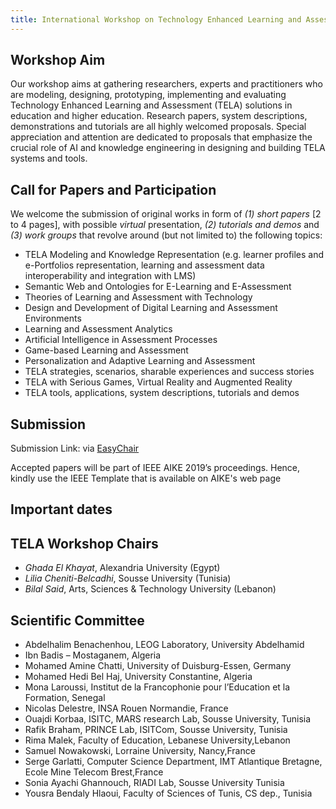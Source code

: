 ```yaml
---
title: International Workshop on Technology Enhanced Learning and Assessment (TELA) at IEEE AIKE 2019
---
```



## Workshop Aim
Our workshop aims at gathering researchers, experts and practitioners who are
modeling, designing, prototyping, implementing and evaluating Technology
Enhanced Learning and Assessment (TELA) solutions in education and higher
education. Research papers, system descriptions, demonstrations and tutorials
are all highly welcomed proposals. Special appreciation and attention are
dedicated to proposals that emphasize the crucial role of AI and knowledge
engineering in designing and building TELA systems and tools.

## Call for Papers and Participation

We welcome the submission of original works in form of *(1) short papers*  [2 to 4 pages],
with possible *virtual* presentation, *(2) tutorials and demos* and *(3) work groups* that
revolve around (but not limited to) the following topics:
 
 - TELA Modeling and Knowledge Representation (e.g. learner profiles and e-Portfolios representation, learning and assessment data interoperability and integration with LMS)
 - Semantic Web and Ontologies for E-Learning and E-Assessment
 - Theories of Learning and Assessment with Technology
 - Design and Development of Digital Learning and Assessment Environments
 - Learning and Assessment Analytics
 - Artificial Intelligence in Assessment Processes
 - Game-based Learning and Assessment
 - Personalization and Adaptive Learning and Assessment
 - TELA strategies, scenarios, sharable experiences and success stories
 - TELA with Serious Games, Virtual Reality and Augmented Reality
 - TELA tools, applications, system descriptions, tutorials and demos

## Submission 
Submission Link: via [EasyChair](https://easychair.org/conferences/?conf=tela19)

Accepted papers will be part of IEEE AIKE 2019’s proceedings.
Hence, kindly use the IEEE Template that is available on AIKE's web page

## Important dates


## TELA Workshop Chairs

 - *Ghada El Khayat*, Alexandria University (Egypt)
 - *Lilia Cheniti-Belcadhi*, Sousse University (Tunisia)
 - *Bilal Said*, Arts, Sciences & Technology University (Lebanon)

## Scientific Committee

  - Abdelhalim Benachenhou, LEOG Laboratory, University Abdelhamid
  - Ibn Badis – Mostaganem, Algeria
  - Mohamed Amine Chatti, University of Duisburg-Essen, Germany
  - Mohamed Hedi Bel Haj, University Constantine, Algeria
  - Mona Laroussi, Institut de la Francophonie pour l’Education et la Formation, Senegal
  - Nicolas Delestre, INSA Rouen Normandie, France
  - Ouajdi Korbaa, ISITC, MARS research Lab, Sousse University, Tunisia
  - Rafik Braham, PRINCE Lab, ISITCom, Sousse University, Tunisia
  - Rima Malek, Faculty of Education, Lebanese University,Lebanon
  - Samuel Nowakowski, Lorraine University, Nancy,France
  - Serge Garlatti, Computer Science Department, IMT Atlantique Bretagne, Ecole Mine Telecom Brest,France
  - Sonia Ayachi Ghannouch, RIADI Lab, Sousse University Tunisia
  - Yousra Bendaly Hlaoui, Faculty of Sciences of Tunis, CS dep., Tunisia



